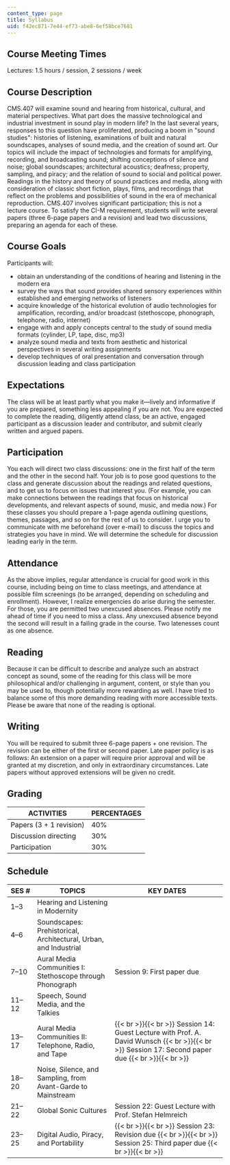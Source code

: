 ```yaml
---
content_type: page
title: Syllabus
uid: f42ec871-7e44-ef73-abe8-6ef58bce7681
---
```


Course Meeting Times
--------------------

Lectures: 1.5 hours / session, 2 sessions / week

Course Description
------------------

CMS.407 will examine sound and hearing from historical, cultural, and material perspectives. What part does the massive technological and industrial investment in sound play in modern life? In the last several years, responses to this question have proliferated, producing a boom in "sound studies": histories of listening, examinations of built and natural soundscapes, analyses of sound media, and the creation of sound art. Our topics will include the impact of technologies and formats for amplifying, recording, and broadcasting sound; shifting conceptions of silence and noise; global soundscapes; architectural acoustics; deafness; property, sampling, and piracy; and the relation of sound to social and political power. Readings in the history and theory of sound practices and media, along with consideration of classic short fiction, plays, films, and recordings that reflect on the problems and possibilities of sound in the era of mechanical reproduction. CMS.407 involves significant participation; this is not a lecture course. To satisfy the CI-M requirement, students will write several papers (three 6-page papers and a revision) and lead two discussions, preparing an agenda for each of these.

Course Goals
------------

Participants will:

*   obtain an understanding of the conditions of hearing and listening in the modern era
*   survey the ways that sound provides shared sensory experiences within established and emerging networks of listeners
*   acquire knowledge of the historical evolution of audio technologies for amplification, recording, and/or broadcast (stethoscope, phonograph, telephone, radio, internet)
*   engage with and apply concepts central to the study of sound media formats (cylinder, LP, tape, disc, mp3)
*   analyze sound media and texts from aesthetic and historical perspectives in several writing assignments
*   develop techniques of oral presentation and conversation through discussion leading and class participation

Expectations
------------

The class will be at least partly what you make it—lively and informative if you are prepared, something less appealing if you are not. You are expected to complete the reading, diligently attend class, be an active, engaged participant as a discussion leader and contributor, and submit clearly written and argued papers.

Participation
-------------

You each will direct two class discussions: one in the first half of the term and the other in the second half. Your job is to pose good questions to the class and generate discussion about the readings and related questions, and to get us to focus on issues that interest you. (For example, you can make connections between the readings that focus on historical developments, and relevant aspects of sound, music, and media now.) For these classes you should prepare a 1-page agenda outlining questions, themes, passages, and so on for the rest of us to consider. I urge you to communicate with me beforehand (over e-mail) to discuss the topics and strategies you have in mind. We will determine the schedule for discussion leading early in the term.

Attendance
----------

As the above implies, regular attendance is crucial for good work in this course, including being on time to class meetings, and attendance at possible film screenings (to be arranged, depending on scheduling and enrollment). However, I realize emergencies do arise during the semester. For those, you are permitted two unexcused absences. Please notify me ahead of time if you need to miss a class. Any unexcused absence beyond the second will result in a failing grade in the course. Two latenesses count as one absence.

Reading
-------

Because it can be difficult to describe and analyze such an abstract concept as sound, some of the reading for this class will be more philosophical and/or challenging in argument, content, or style than you may be used to, though potentially more rewarding as well. I have tried to balance some of this more demanding reading with more accessible texts. Please be aware that none of the reading is optional.

Writing
-------

You will be required to submit three 6-page papers + one revision. The revision can be either of the first or second paper. Late paper policy is as follows: An extension on a paper will require prior approval and will be granted at my discretion, and only in extraordinary circumstances. Late papers without approved extensions will be given no credit.

Grading
-------

| ACTIVITIES | PERCENTAGES |
| --- | --- |
| Papers (3 + 1 revision) | 40% |
| Discussion directing | 30% |
| Participation | 30% 

Schedule
--------

| SES # | TOPICS | KEY DATES |
| --- | --- | --- |
| 1–3 | Hearing and Listening in Modernity | &nbsp; |
| 4–6 | Soundscapes: Prehistorical, Architectural, Urban, and Industrial | &nbsp; |
| 7–10 | Aural Media Communities I: Stethoscope through Phonograph | Session 9: First paper due |
| 11–12 | Speech, Sound Media, and the Talkies | &nbsp; |
| 13–17 | Aural Media Communities II: Telephone, Radio, and Tape |  {{< br >}}{{< br >}} Session 14: Guest Lecture with Prof. A. David Wunsch {{< br >}}{{< br >}} Session 17: Second paper due {{< br >}}{{< br >}}  |
| 18–20 | Noise, Silence, and Sampling, from Avant-Garde to Mainstream | &nbsp; |
| 21–22 | Global Sonic Cultures | Session 22: Guest Lecture with Prof. Stefan Helmreich |
| 23–25 | Digital Audio, Piracy, and Portability |  {{< br >}}{{< br >}} Session 23: Revision due {{< br >}}{{< br >}} Session 25: Third paper due {{< br >}}{{< br >}}